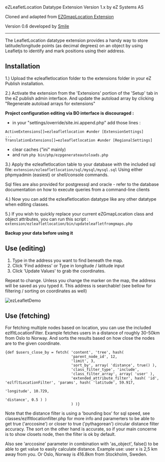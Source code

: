 
eZLeafletLocation Datatype Extension
Version 1.x by eZ Systems AS

Cloned and adapted from [EZGmapLocation Extension](https://github.com/ezsystems/ezgmaplocation-ls-extension)


Version 0.6 developed by [Smile](https://smile.eu)

------------------------------------------------------------------

The LeafletLocation datatype extension provides a handy way to store
latitude/longitude points (as decimal degrees) on an object by using
Leafletjs to identify and mark positions using their address.


Installation
---------------

1.) Upload the ezleafletlocation folder to the extensions folder in your
eZ Publish installation.

2.) Activate the extension from the 'Extensions' portion of the
'Setup' tab in the eZ publish admin interface.
And update the autoload array by clicking "Regenerate autoload arrays for extensions"

**Project configuration editing via BO interface is discouraged :**
- in your "settings/override/site.ini.append.php" add those lines :
```
ActiveExtensions[]=ezleafletlocation #under [ExtensionSettings]
...
TranslationExtensions[]=ezleafletlocation #under [RegionalSettings]
```
- clear caches ("ini" mainly)
- and run ```php bin/php/ezpgenerateautoloads.php```


3.) Apply the ezleafletlocation table to your database with the included sql file:
```extension/ezleafletlocation/sql/mysql/mysql.sql```
Using either phpmyadmin (easiest) or shell/console commands.

Sql files are also provided for postgressql and oracle - refer to the
database documentation on how to execute queries from a command-line clients

4.) Now you can add the ezleafletlocation datatype like any other datatype when editing classes.

5.) If you wish to quickly replace your current eZGmapLocation class and object attributes, you can run this script :
``` extension/ezleafletlocation/bin/updateleafletfromgmaps.php ```

**Backup your data before using it**

Use (editing)
---------------
1. Type in the address you want to find beneath the map.
2. Click 'Find address'
or
Type in longitude / latitude input
3. Click 'Update Values' to grab the coordinates.

Repeat to change.
Unless you change the marker on the map, the address will be saved as you typed it.
This address is searchable! (see bellow for filtering / sorting on coordinates as well)

![ezLeafletDemo](https://j.gifs.com/59oOkA.gif)


Use (fetching)
---------------

For fetching multiple nodes based on location, you can use the included ezlfltLocationFilter.
Example fetches users in a distance of roughly 30-50km from Oslo to Norway. And sorts the
results based on how close the nodes are to the given coordinate.

```smarty
{def $users_close_by = fetch( 'content', 'tree', hash(
                              'parent_node_id', 12,
                              'limit', 3,
                              'sort_by', array( 'distance', true() ),
                              'class_filter_type', 'include',
                              'class_filter_array', array( 'user' ),
                              'extended_attribute_filter', hash( 'id', 'ezlfltLocationFilter', 'params', hash( 'latitude', 59.917,
                                                                                                              'longitude', 10.729,
                                                                                                              'distance', 0.5 ) )
                              ) )}
```

 Note that the distance filter is using a 'bounding box' for sql speed, see classes/ezlfltlocationfilter.php for more info
 and paramerters to be able to get true ('arccosine') or closer to true ('pythagorean') circular distance filter accuracy.
 The sort on the other hand is accurate, so if your main concerne is to show closets node, then the filter is ok by default.
 
 Also see 'arccosine' parameter in combination with 'as_object', false() to be able to get value to easily calculate distance.
 Example use: user x is 2,5 km away from you. Or Oslo, Norway is 416.8km from Stockholm, Sweden.

